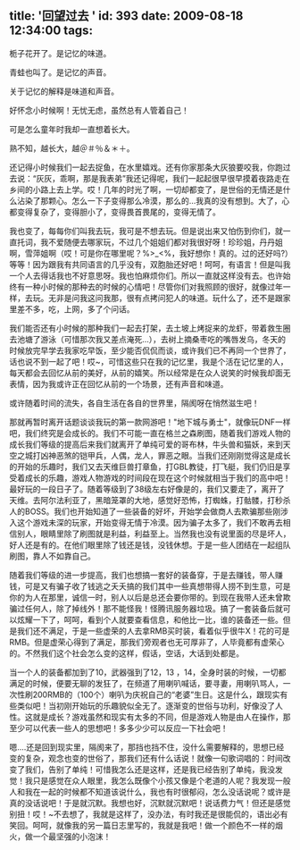 title: '回望过去 '
id: 393
date: 2009-08-18 12:34:00
tags:
---

栀子花开了。是记忆的味道。 ­

青蛙也叫了。是记忆的声音。 ­

关于记忆的解释是味道和声音。 ­

好怀念小时候啊！无忧无虑，虽然总有人管着自己！­

可是怎么童年时我却一直想着长大。 ­

熟不知，越长大，越＠＃％＆＊＋。 ­

还记得小时候我们一起去捉鱼，在水里嬉戏。还有你家那条大灰狼要咬我，你跑过去说：“灰灰，乖啊，那是我表弟”我还记得呢，我们一起起很早很早摸着夜路走在乡间的小路上去上学。哎！几年的时光了啊，一切却都变了，是世俗的无情还是什么沾染了那颗心。怎么一下子变得那么冷漠，那么的...我真的没有想到。大了，心都变得复杂了，变得胆小了，变得畏首畏尾的，变得无情了。­

我也变了，每每你们叫我去玩，我可是不想去玩。但是说出来又怕伤到你们，就一直托词，我不爱随便去哪家玩，不过几个姐姐们都对我很好呀！珍珍姐，丹丹姐啊，雪萍姐啊（哎！可是你在哪里呢？%&gt;_&lt;%，我好想你！真的。过的还好吗?）等等！因为跟我有共同语言的几乎没有，双胞胎还好吧！呵呵，有语言！但是叫我一个人去得话我也不好意思呀。我也怕麻烦你们。所以一直就这样没有去。也许始终有一种小时候的那种去的时候的心情吧！尽管你们对我照顾的很好，就像过年一样，去玩。无非是问我这问我那，很有点拷问犯人的味道。玩什么了，还不是跟家里差不多，吃，上网，多了个问话。­

我们能否还有小时候的那种我们一起去打架，去土坡上烤捉来的龙虾，带着救生圈去池塘了游泳（可惜那次我又差点淹死...），去树上摘桑枣吃的嘴唇发乌，冬天的时候放完早学去我家吃早饭，至少能否侃侃而谈，或许我们已不再同一个世界了，话也说不到一起了吧！哎~，可惜这些只在我的记忆里，我是个活在记忆里的人，每天都会去回忆从前的美好，从前的嬉笑。所以经常是在众人说笑的时候我却面无表情，因为我或许正在回忆从前的一个场景，还有声音和味道。­

或许随着时间的流失，各自生活在各自的世界里，隔阂呀在悄然滋生吧！­

那就再暂时离开话题谈谈我玩的第一款网游吧！&quot;地下城与勇士&quot;，就像玩DNF一样吧，我们终究是会成长的。我们不可能一直在格兰之森刷图，随着我们游戏人物的成长我们等级的提高后来我们就离开了单纯可爱的哥布林，牛头兽和猫妖，来到天空之城打凶神恶煞的铠甲兵，人偶，龙人，罪恶之眼。当我们还刚刚觉得这是成长的开始的乐趣时，我们又去天维巨兽打章鱼，打GBL教徒，打飞艇，我们仍旧是享受着成长的乐趣，游戏人物游戏的时间段在现在这个时候就相当于我们的高中吧！最好玩的一段日子了。随着等级到了38级左右好像是的，我们又要走了，离开了天维。去阿尔法利亚了，黑暗笼罩的大地，感觉好恐怖，打蜘蛛，打骷髅，打秒杀人的BOSS。我们也开始知道了一些装备的好坏，开始学会做商人去欺骗那些刚涉入这个游戏未深的玩家，开始变得无情于冷漠。因为骗子太多了，我们不敢再去相信别人，眼睛里除了刷图就是利益，利益至上。当然我也没有说里面的尽是坏人，好人还是有的。在他们眼里除了钱还是钱，没钱休想。于是一些人团结在一起组队刷图，靠人不如靠自己。­

随着我们等级的进一步提高，我们也想搞一套好的装备穿，于是去赚钱，带人赚钱，可是又有骗子收了钱逃之夭夭搞的我们其中一些真想带得人捞不到生意，可是你的为人在那里，诚信一时，别人以后是总还会要你带的。到现在我带人还未曾欺骗过任何人，除了掉线外！那不能怪我！怪腾讯服务器垃圾。搞了一套装备后就可以炫耀一下了，呵呵，看到个人就要查看信息，和他比一比，谁的装备还一些。但是我们还不满足，于是一些虚荣的人去拿RMB买时装，看着似乎很牛X！花的可是RMB。但是虚荣心得到了满足，那我们旁观者也无可厚非了，人毕竟都有虚荣心的。不然我们这个社会怎么变的这样，假话，空话，大话到处都是。­

当一个人的装备都加到了10，武器强到了12，13 ，14，全身时装的时候，一切都满足的时候，便要无聊的发狂了，在频道了用喇叭喊话，要寻妻，用喇叭骂人，一次性刷200RMB的（100个）喇叭为庆祝自己的“老婆”生日。这是什么，跟现实有些类似吧！当初刚开始玩的乐趣貌似全无了。逐渐变的世俗与功利，好像没了人性。这就是成长？游戏虽然和现实有太多的不同，但是游戏人物是由人在操作，那至少可以代表一些人的思想吧！多多少少可以反应一下社会吧！­

嗯....还是回到现实里，隔阂来了，那挡也挡不住，没什么需要解释的，思想已经变的复杂，观念也变的世俗了，那我们还有什么话说！就像一句歌词唱的：时间改变了我们，告别了单纯！可惜我怎么还是这样，还是我已经告别了单纯，我没发觉！我只是感觉在众人眼里，我怎么既像个小孩又像是个老道的人呢？我发现一般人和我在一起的时候都不知道该说什么，我也有时很郁闷，怎么没话说呢？或许是真的没话说吧！于是就沉默。我想也好，沉默就沉默吧！说话费力气！但还是感觉别扭！哎！~不去想了，我就是这样了，没办法，有时我还是很能侃的，语出必有笑回。呵呵，就像我的另一篇日志里写的，我就是我吧！做一个颜色不一样的烟火，做一个最坚强的小泡沫！­